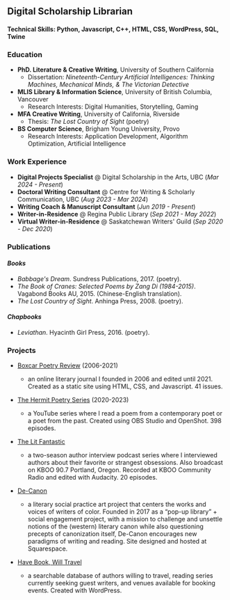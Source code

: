 ## Digital Scholarship Librarian

#### Technical Skills: Python, Javascript, C++, HTML, CSS, WordPress, SQL, Twine

### Education
- **PhD. Literature & Creative Writing**, University of Southern California
  - Dissertation: _Nineteenth-Century Artificial Intelligences: Thinking Machines, Mechanical Minds, & The Victorian Detective_
- **MLIS Library & Information Science**, University of British Columbia, Vancouver
  - Research Interests:  Digital Humanities, Storytelling, Gaming
- **MFA Creative Writing**, University of California, Riverside
  - Thesis: _The Lost Country of Sight_ (poetry)
- **BS Computer Science**, Brigham Young University, Provo
  - Research Interests: Application Development, Algorithm Optimization, Artificial Intelligence

### Work Experience
- **Digital Projects Specialist** @ Digital Scholarship in the Arts, UBC (_Mar 2024 - Present_)
- **Doctoral Writing Consultant** @ Centre for Writing & Scholarly Communication, UBC (_Aug 2023 - Mar 2024_)
- **Writing Coach & Manuscript Consultant** (_Jun 2019 - Present_)
- **Writer-in-Residence** @ Regina Public Library (_Sep 2021 - May 2022_)
- **Virtual Writer-in-Residence** @ Saskatchewan Writers' Guild (_Sep 2020 - Dec 2020_)

### Publications 
#### _Books_ 
- _Babbage's Dream_. Sundress Publications, 2017. (poetry).
- _The Book of Cranes: Selected Poems by Zang Di (1984-2015)_. Vagabond Books AU, 2015. (Chinese-English translation).
- _The Lost Country of Sight_. Anhinga Press, 2008. (poetry).

#### _Chapbooks_
- _Leviathan_. Hyacinth Girl Press, 2016. (poetry).

### Projects 
- [Boxcar Poetry Review](http://www.boxcarpoetry.com) (2006-2021)
   - an online literary journal I founded in 2006 and edited until 2021. Created as a static site using HTML, CSS, and Javascript. 41 issues.
- [The Hermit Poetry Series](https://www.youtube.com/c/NeilAitken) (2020-2023)
   - a YouTube series where I read a poem from a contemporary poet or a poet from the past. Created using OBS Studio and OpenShot. 398 episodes. 
- [The Lit Fantastic](http://www.thelitfantastic.com)
   - a two-season author interview podcast series where I interviewed authors about their favorite or strangest obsessions. Also broadcast on KBOO 90.7 Portland, Oregon. Recorded at KBOO Community Radio and edited with Audacity. 20 episodes. 
- [De-Canon](https://www.de-canon.com)
   - a literary social practice art project that centers the works and voices of writers of color. Founded in 2017 as a “pop-up library” + social engagement project, with a mission to challenge and unsettle notions of the (western) literary canon while also questioning precepts of canonization itself, De-Canon encourages new paradigms of writing and reading. Site designed and hosted at Squarespace.

- [Have Book, Will Travel](http://www.havebookwilltravel.com)
   - a searchable database of authors willing to travel, reading series currently seeking guest writers, and venues available for booking events. Created with WordPress.


